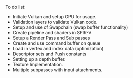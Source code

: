 To do list:

- Initiate Vulkan and setup GPU for usage.
- Validation layers to validate Vulkan code.
- Setup and use of Swapchain (swap buffer functionality)
- Create pipeline and shaders in SPIR-V
- Setup a Render Pass and Sub passes
- Create and use command buffer on queue
- Load in vertex and index data (optimization)
- Descriptor sets and Push constants
- Setting up a depth buffer.
- Texture Implementation.
- Multiple subpasses with input attachments.
